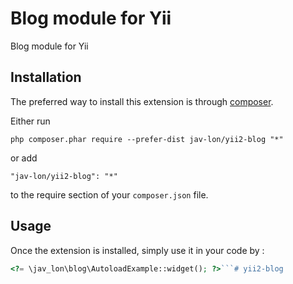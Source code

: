 Blog module for Yii
===================
Blog module for Yii

Installation
------------

The preferred way to install this extension is through [composer](http://getcomposer.org/download/).

Either run

```
php composer.phar require --prefer-dist jav-lon/yii2-blog "*"
```

or add

```
"jav-lon/yii2-blog": "*"
```

to the require section of your `composer.json` file.


Usage
-----

Once the extension is installed, simply use it in your code by  :

```php
<?= \jav_lon\blog\AutoloadExample::widget(); ?>```# yii2-blog
